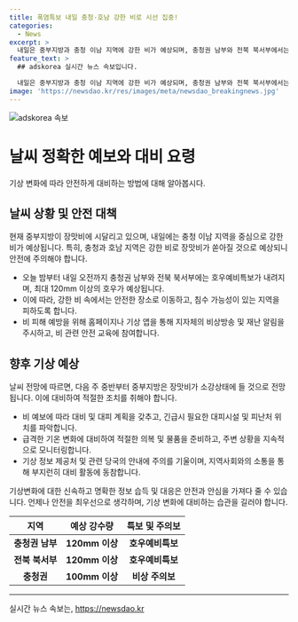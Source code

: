```yaml
---
title: 폭염특보 내일 충청·호남 강한 비로 시선 집중!
categories:
  - News
excerpt: >
  내일은 중부지방과 충청 이남 지역에 강한 비가 예상되며, 충청권 남부와 전북 북서부에서는 호우예비특보가 내려지고 최대 120mm 이상의 호우가 예상됩니다. 수도권 북부는 오늘 밤에 비가 그치겠으나, 폭염특보는 계속되며, 강원 영동 지역과 남부 지역은 강한 바람이 불 것으로 예상됩니다. 다음 주 중반에 중부지방은 장맛비가 소강상태로 이어질 전망이어요.
feature_text: >
  ## adskorea 실시간 뉴스 속보입니다.

  내일은 중부지방과 충청 이남 지역에 강한 비가 예상되며, 충청권 남부와 전북 북서부에서는 호우예비특보가 내려지고 최대 120mm 이상의 호우가 예상됩니다. 수도권 북부는 오늘 밤에 비가 그치겠으나, 폭염특보는 계속되며, 강원 영동 지역과 남부 지역은 강한 바람이 불 것으로 예상됩니다. 다음 주 중반에 중부지방은 장맛비가 소강상태로 이어질 전망이어요.
image: 'https://newsdao.kr/res/images/meta/newsdao_breakingnews.jpg'
---
```


<p><img src="https://newsdao.kr/res/images/meta/newsdao_breakingnews.jpg" alt="adskorea 속보" /></p>

<h1>날씨 정확한 예보와 대비 요령</h1>

<p data-ke-size="size16"></p>

<p>기상 변화에 따라 안전하게 대비하는 방법에 대해 알아봅시다.</p>

<p data-ke-size="size16"></p>

<h2 data-ke-size="size26">날씨 상황 및 안전 대책</h2>

<p data-ke-size="size16">현재 중부지방이 장맛비에 시달리고 있으며, 내일에는 충청 이남 지역을 중심으로 강한 비가 예상됩니다. 특히, 충청과 호남 지역은 강한 비로 장맛비가 쏟아질 것으로 예상되니 안전에 주의해야 합니다. </p>

<ul>
<li>오늘 밤부터 내일 오전까지 충청권 남부와 전북 북서부에는 호우예비특보가 내려지며, 최대 120mm 이상의 호우가 예상됩니다.</li>
<li>이에 따라, 강한 비 속에서는 안전한 장소로 이동하고, 침수 가능성이 있는 지역을 피하도록 합니다.</li>
<li>비 피해 예방을 위해 홈페이지나 기상 앱을 통해 지자체의 비상방송 및 재난 알림을 주시하고, 비 관련 안전 교육에 참여합니다.</li>
</ul>

<h2 data-ke-size="size26">향후 기상 예상</h2>

<p data-ke-size="size16">날씨 전망에 따르면, 다음 주 중반부터 중부지방은 장맛비가 소강상태에 들 것으로 전망됩니다. 이에 대비하여 적절한 조치를 취해야 합니다. </p>

<ul>
<li>비 예보에 따라 대비 및 대피 계획을 갖추고, 긴급시 필요한 대피시설 및 피난처 위치를 파악합니다.</li>
<li>급격한 기온 변화에 대비하여 적절한 의복 및 물품을 준비하고, 주변 상황을 지속적으로 모니터링합니다.</li>
<li>기상 정보 제공처 및 관련 당국의 안내에 주의를 기울이며, 지역사회와의 소통을 통해 부지런히 대비 활동에 동참합니다. </li>
</ul>

<p data-ke-size="size16">기상변화에 대한 신속하고 명확한 정보 습득 및 대응은 안전과 안심을 가져다 줄 수 있습니다. 언제나 안전을 최우선으로 생각하며, 기상 변화에 대비하는 습관을 길러야 합니다.</p>

<table>
<thead>
<tr>
<th style="text-align: center; height: 17px;"><b>지역</b></th>
<th style="text-align: center; height: 17px;"><b>예상 강수량</b></th>
<th style="text-align: center; height: 17px;"><b>특보 및 주의보</b></th>
</tr>
</thead>
<tbody>
<tr>
<td style="text-align: center; height: 17px;"><b>충청권 남부</b></td>
<td style="text-align: center; height: 17px;"><b>120mm 이상</b></td>
<td style="text-align: center; height: 17px;"><b>호우예비특보</b></td>
</tr>
<tr>
<td style="text-align: center; height: 17px;"><b>전북 북서부</b></td>
<td style="text-align: center; height: 17px;"><b>120mm 이상</b></td>
<td style="text-align: center; height: 17px;"><b>호우예비특보</b></td>
</tr>
<tr>
<td style="text-align: center; height: 17px;"><b>충청권</b></td>
<td style="text-align: center; height: 17px;"><b>100mm 이상</b></td>
<td style="text-align: center; height: 17px;"><b>비상 주의보</b></td>
</tr>
</tbody>
</table>

<hr>

<p data-ke-size="size16"></p>
실시간 뉴스 속보는, <a href="https://newsdao.kr" rel="dofollow">https://newsdao.kr</a>


